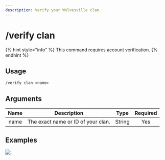 ```yaml
---
description: Verify your Wolvesville clan.
---
```


# /verify clan

{% hint style="info" %}
This command requires account verification.
{% endhint %}

## Usage

```
/verify clan <name>
```

## Arguments

| Name | Description                        | Type   | Required |
| :--: | :--------------------------------: | :----: | :------: |
| name | The exact name or ID of your clan. | String | Yes      |

## Examples

![](https://github.com/xNickyDev/Forkman/assets/111157596/1c6ff71e-d018-45b3-90e8-41bb3a219005)